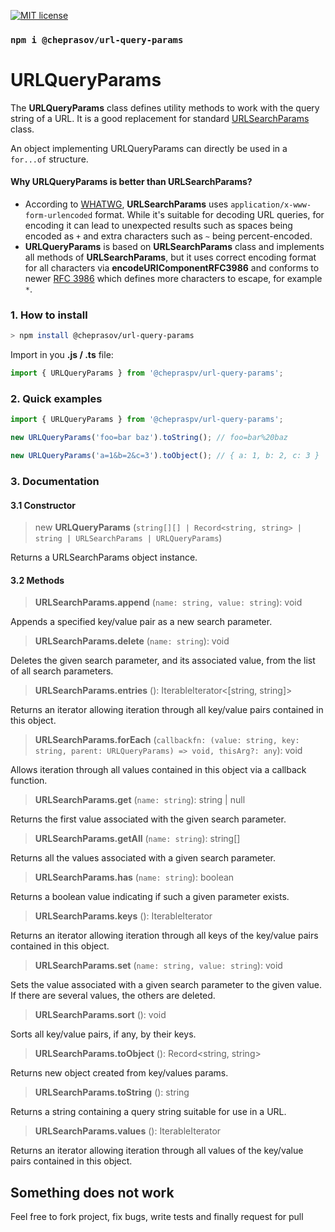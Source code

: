 [![MIT license](http://img.shields.io/badge/license-MIT-brightgreen.svg)](http://opensource.org/licenses/MIT)

### `npm i @cheprasov/url-query-params`

# URLQueryParams

The **URLQueryParams** class defines utility methods to work with the query string of a URL. It is a good replacement for standard [URLSearchParams](https://developer.mozilla.org/en-US/docs/Web/API/URLSearchParams) class.

An object implementing URLQueryParams can directly be used in a `for...of` structure.

#### Why **URLQueryParams** is better than **URLSearchParams**?
- According to [WHATWG](https://url.spec.whatwg.org/#interface-urlsearchparams), **URLSearchParams** uses `application/x-www-form-urlencoded` format. While it's suitable for decoding URL queries, for encoding it can lead to unexpected results such as spaces being encoded as `+` and extra characters such as `~` being percent-encoded.
- **URLQueryParams** is based on **URLSearchParams** class and implements all methods of **URLSearchParams**, but it uses correct encoding format for all characters via **encodeURIComponentRFC3986** and conforms to newer [RFC 3986](https://www.rfc-editor.org/rfc/rfc3986) which defines more characters to escape, for example `*`.

### 1. How to install

```bash
> npm install @cheprasov/url-query-params
```

Import in you **.js / .ts** file:
```javascript
import { URLQueryParams } from '@chepraspv/url-query-params';
```

### 2. Quick examples

```javascript
import { URLQueryParams } from '@chepraspv/url-query-params';

new URLQueryParams('foo=bar baz').toString(); // foo=bar%20baz

new URLQueryParams('a=1&b=2&c=3').toObject(); // { a: 1, b: 2, c: 3 }
```

### 3. Documentation

#### 3.1 Constructor
> new **URLQueryParams** (`string[][] | Record<string, string> | string | URLSearchParams | URLQueryParams`)

Returns a URLSearchParams object instance.

#### 3.2 Methods
> **URLSearchParams.append** (`name: string, value: string`): void

Appends a specified key/value pair as a new search parameter.

> **URLSearchParams.delete** (`name: string`): void

Deletes the given search parameter, and its associated value, from the list of all search parameters.  

> **URLSearchParams.entries** (): IterableIterator<[string, string]>

Returns an iterator allowing iteration through all key/value pairs contained in this object.

> **URLSearchParams.forEach** (`callbackfn: (value: string, key: string, parent: URLQueryParams) => void, thisArg?: any`): void
 
Allows iteration through all values contained in this object via a callback function.

> **URLSearchParams.get** (`name: string`): string | null

Returns the first value associated with the given search parameter.

> **URLSearchParams.getAll** (`name: string`): string[]

Returns all the values associated with a given search parameter.

> **URLSearchParams.has** (`name: string`): boolean

Returns a boolean value indicating if such a given parameter exists.

> **URLSearchParams.keys** (): IterableIterator<string>

Returns an iterator allowing iteration through all keys of the key/value pairs contained in this object.

> **URLSearchParams.set** (`name: string, value: string`): void

Sets the value associated with a given search parameter to the given value. If there are several values, the others are deleted.

> **URLSearchParams.sort** (): void

Sorts all key/value pairs, if any, by their keys.

> **URLSearchParams.toObject** (): Record<string, string>

Returns new object created from key/values params.

> **URLSearchParams.toString** (): string
 
Returns a string containing a query string suitable for use in a URL.

> **URLSearchParams.values** (): IterableIterator<string>

Returns an iterator allowing iteration through all values of the key/value pairs contained in this object.

## Something does not work

Feel free to fork project, fix bugs, write tests and finally request for pull

